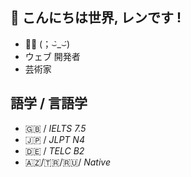 ## 💮 こんにちは世界, レンです !
- 🏳️‍⚧️ (；⌣̀_⌣́)
- ウェブ 開発者
- 芸術家
## 語学 / 言語学
- 🇬🇧 / *IELTS 7.5*
- 🇯🇵 / *JLPT N4*
- 🇩🇪 / *TELC B2*
- 🇦🇿/🇹🇷/🇷🇺/ *Native*
